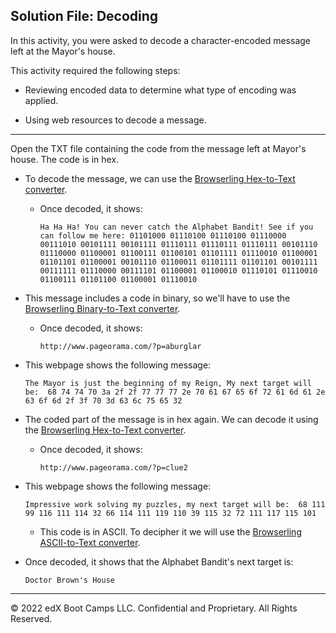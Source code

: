 ## Solution File: Decoding  

In this activity, you were asked to decode a character-encoded message left at the Mayor's house. 

This activity required the following steps:

  - Reviewing encoded data to determine what type of encoding was applied.

  - Using web resources to decode a message.

---

Open the TXT file containing the code from the message left at Mayor's house. The code is in hex. 

- To decode the message, we can use the [Browserling Hex-to-Text converter](https://www.browserling.com/tools/hex-to-text).
   
  - Once decoded, it shows:
   
    `Ha Ha Ha! You can never catch the Alphabet Bandit! See if you can follow me here: 01101000 01110100 01110100 01110000 00111010 00101111 00101111 01110111 01110111 01110111 00101110 01110000 01100001 01100111 01100101 01101111 01110010 01100001 01101101 01100001 00101110 01100011 01101111 01101101 00101111 00111111 01110000 00111101 01100001 01100010 01110101 01110010 01100111 01101100 01100001 01110010`
   
- This message includes a code in binary, so we'll have to use the [Browserling Binary-to-Text converter](https://www.browserling.com/tools/binary-to-text). 
 
  - Once decoded, it shows:
 
     `http://www.pageorama.com/?p=aburglar`
 
- This webpage shows the following message: 
 
  `The Mayor is just the beginning of my Reign, My next target will be:  68 74 74 70 3a 2f 2f 77 77 77 2e 70 61 67 65 6f 72 61 6d 61 2e 63 6f 6d 2f 3f 70 3d 63 6c 75 65 32 `
 
- The coded part of the message is in hex again. We can decode it using
the [Browserling Hex-to-Text converter](https://www.browserling.com/tools/hex-to-text). 
 
  - Once decoded, it shows:

     `http://www.pageorama.com/?p=clue2`
 
- This webpage shows the following message:
 
  `Impressive work solving my puzzles, my next target will be: 
68 111 99 116 111 114 32 66 114 111 119 110 39 115 32 72 111 117 115 101`

  - This code is in ASCII. To decipher it we will use the [Browserling ASCII-to-Text converter](https://www.browserling.com/tools/ascii-to-text). 

 - Once decoded, it shows that the Alphabet Bandit's next target is:

    `Doctor Brown's House` 
 
---

 © 2022 edX Boot Camps LLC. Confidential and Proprietary. All Rights Reserved.
